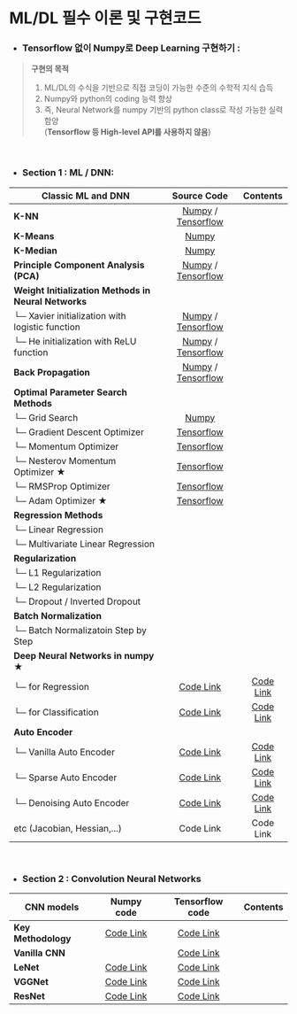 # ML/DL 필수 이론 및 구현코드


- ### Tensorflow 없이 Numpy로 Deep Learning 구현하기 :<br>
> **구현의 목적**
>1. ML/DL의 수식을 기반으로 직접 코딩이 가능한 수준의 수학적 지식 습득 <br>
>2. Numpy와 python의 coding 능력 향상 <br>
>3. 즉, Neural Network를 numpy 기반의 python class로 작성 가능한 실력함양<br> 
    (**Tensorflow 등 High-level API를 사용하지 않음**)

<br>

- ### Section 1 : ML / DNN: <br>

| Classic ML and DNN | Source Code | Contents |
|---|:---:|:---:|
| __K-NN__ | [Numpy](https://github.com/Deepstroy/resume/blob/master/Machine%20Learning%20Algorithm%20(KNN%2C%20Kmeans%2C%20DNN%2C%20CNN%2C%20RNN%2C%20etc...)/K-NN/KNN_numpy.ipynb) / [Tensorflow](https://github.com/Deepstroy/resume/blob/master/Machine%20Learning%20Algorithm%20(KNN%2C%20Kmeans%2C%20DNN%2C%20CNN%2C%20RNN%2C%20etc...)/K-NN/KNN_tensorflow.ipynb) ||
| **K-Means** | [Numpy](https://github.com/Deepstroy/resume/blob/master/Machine%20Learning%20Algorithm%20(KNN%2C%20Kmeans%2C%20DNN%2C%20CNN%2C%20RNN%2C%20etc...)/K-Means/K_means_numpy.ipynb) |  |
| **K-Median** | [Numpy](https://github.com/Deepstroy/resume/blob/master/Machine%20Learning%20Algorithm%20(KNN%2C%20Kmeans%2C%20DNN%2C%20CNN%2C%20RNN%2C%20etc...)/K-Median/K_Median_numpy.ipynb) |  |
| **Principle Component Analysis (PCA)** | [Numpy](https://github.com/Deepstroy/resume/blob/master/Machine%20Learning%20Algorithm%20(KNN%2C%20Kmeans%2C%20DNN%2C%20CNN%2C%20RNN%2C%20etc...)/Principle%20Component%20Analysis/Principle%20Component%20Analysis_numpy.ipynb) / [Tensorflow](https://github.com/Deepstroy/resume/blob/master/Machine%20Learning%20Algorithm%20(KNN%2C%20Kmeans%2C%20DNN%2C%20CNN%2C%20RNN%2C%20etc...)/Principle%20Component%20Analysis/Principle_Component_Analysis_tensorflow.ipynb) ||
| __Weight Initialization Methods in Neural Networks__ |  |  ||
| └─ Xavier initialization with logistic function | [Numpy](https://google.com) / [Tensorflow](https://google.com) ||
| └─ He initialization with ReLU function | [Numpy](https://google.com) / [Tensorflow](https://google.com) ||
| __Back Propagation__  | [Numpy](https://google.com) / [Tensorflow](https://google.com) ||
| __Optimal Parameter Search Methods__ |  |  ||
| └─ Grid Search | [Numpy](https://google.com) ||
| └─ Gradient Descent Optimizer | [Tensorflow](https://google.com) ||
| └─ Momentum Optimizer | [Tensorflow](https://google.com)  ||
| └─ Nesterov Momentum Optimizer ★ | [Tensorflow](https://google.com)  ||
| └─ RMSProp Optimizer | [Tensorflow](https://google.com)  ||
| └─ Adam Optimizer ★| [Tensorflow](https://google.com)  ||
| __Regression Methods__ |   |   | |
| └─ Linear Regression |   |   | |
| └─ Multivariate Linear Regression |  |  | |
| __Regularization__ |   |   | |
| └─ L1 Regularization |   |   | |
| └─ L2 Regularization |  |  | |
| └─ Dropout / Inverted Dropout |  |  |  |
| __Batch Normalization__ |   |   | |
| └─ Batch Normalizatoin Step by Step |   |   | |
| __Deep Neural Networks in numpy ★__ |  |  | |
| └─ for Regression | [Code Link](https://google.com) | [Code Link](https://google.com) | |
| └─ for Classification | [Code Link](https://google.com) | [Code Link](https://google.com) | |
| **Auto Encoder** |  | | |
| └─ Vanilla Auto Encoder | [Code Link](https://google.com) | [Code Link](https://google.com) | |
| └─ Sparse Auto Encoder | [Code Link](https://google.com) | [Code Link](https://google.com) | |
| └─ Denoising Auto Encoder | [Code Link](https://google.com) | [Code Link](https://google.com) | |
| etc (Jacobian, Hessian,...)  | Code Link | Code Link ||
<br>

- ### Section 2 : Convolution Neural Networks <br>
| CNN models | Numpy code | Tensorflow code | Contents |
|---|:---:|:---:|:---:|
| __Key Methodology__ | [Code Link](https://google.com) | [Code Link](https://google.com) | |
| __Vanilla CNN__ |  | [Code Link](https://google.com) | |
| __LeNet__ | [Code Link](https://google.com) | [Code Link](https://google.com) | |
| __VGGNet__ | [Code Link](https://google.com) | [Code Link](https://google.com) | |
| __ResNet__ | [Code Link](https://google.com) | [Code Link](https://google.com) | |
